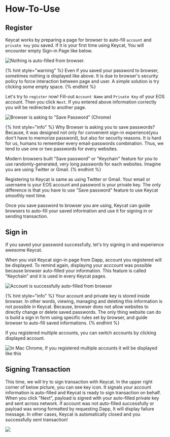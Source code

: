 # How-To-Use

## Register

Keycat works by preparing a page for browser to auto-fill `account` and `private key` you saved. If it is your first time using Keycat, You will encounter empty Sign-in Page like below.

![Nothing is auto-filled from browser.](../.gitbook/assets/image-1.png)

{% hint style="warning" %}
Even if you saved your password to browser, sometimes nothing is displayed like above. It is due to browser's security policy to force interaction between page and user. A simple solution is try clicking some empty space.
{% endhint %}

Let's try to `register` now! Fill-out `Account Name` and `Private Key` of your EOS account. Then you click `Next`. If you entered above information correctly you will be redirected to another page.

![Browser is asking to &quot;Save Password&quot; \(Chrome\)](../.gitbook/assets/image%20%282%29.png)

{% hint style="info" %}
Why Browser is asking you to save passwords? Because, it was designed not only for convenient sign-in experience\(you don't have to memorize password\), but also for security reasons. It is hard for us, humans to remember every email-passwords combination. Thus, we tend to use one or two passwords for every websites.

Modern browsers built "Save password" or "Keychain" feature for you to use randomly-generated, very long passwords for each websites. Imagine you are using Twitter or Gmail.
{% endhint %}

Registering to Keycat is same as using Twitter or Gmail. Your email or username is your EOS account and password is your private key. The only difference is that you have to use "Save password" feature to use Keycat smoothly next time.

Once you save password to browser you are using, Keycat can guide browsers to auto-fill your saved information and use it for signing in or sending transaction.

## Sign in

If you saved your password successfully, let's try signing in and experience awesome Keycat.

When you visit Keycat sign-in page from Dapp, account you registered will be displayed. To remind again, displaying your acccount was possible because browser auto-filled your information. This feature is called "Keychain" and it is used in every Keycat pages.

![Account is successfully auto-filled from browser](../.gitbook/assets/image-2.png)

{% hint style="info" %}
Your account and private key is stored inside browser. In other words, viewing, managing and deleting this information is not possible in Keycat. Because, browser does not allow websites to directly change or delete saved passwords. The only thing website can do is build a sign in form using specific rules set by browser, and guide browser to auto-fill saved informations.
{% endhint %}

If you registered multiple accounts, you can switch accounts by clicking displayed account.

![In Mac Chrome, If you registered multiple accounts it will be displayed like this](../.gitbook/assets/2019-06-09-7.40.37-1.png)

## Signing Transaction

This time, we will try to sign transaction with Keycat. In the upper right corner of below picture, you can see key icon. It signals your account information is auto-filled and Keycat is ready to sign transaction on behalf. When you click "Next", payload is signed with your auto-filled private key and sent across network. If account was not auto-filled successfully or payload was wrong formatted by requesting Dapp, It will display failure message. In other cases, Keycat is automatically closed and you successfully sent transaction!

![](../.gitbook/assets/2019-06-09-8.17.04%20%281%29.png)

